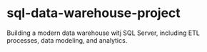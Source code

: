 # sql-data-warehouse-project
Building a modern data warehouse witj SQL Server, including ETL processes, data modeling, and analytics.
